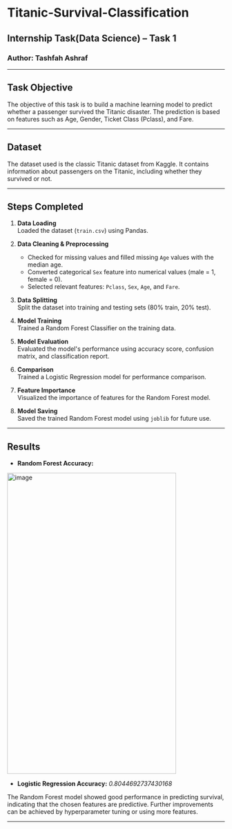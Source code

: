 # Titanic-Survival-Classification

## Internship Task(Data Science) – Task 1

### Author: Tashfah Ashraf 
---

## Task Objective

The objective of this task is to build a machine learning model to predict whether a passenger survived the Titanic disaster. The prediction is based on features such as Age, Gender, Ticket Class (Pclass), and Fare.

---

## Dataset

The dataset used is the classic Titanic dataset from Kaggle. It contains information about passengers on the Titanic, including whether they survived or not.

---

## Steps Completed

1. **Data Loading**  
   Loaded the dataset (`train.csv`) using Pandas.

2. **Data Cleaning & Preprocessing**  
   - Checked for missing values and filled missing `Age` values with the median age.  
   - Converted categorical `Sex` feature into numerical values (male = 1, female = 0).  
   - Selected relevant features: `Pclass`, `Sex`, `Age`, and `Fare`.

3. **Data Splitting**  
   Split the dataset into training and testing sets (80% train, 20% test).

4. **Model Training**  
   Trained a Random Forest Classifier on the training data.

5. **Model Evaluation**  
   Evaluated the model's performance using accuracy score, confusion matrix, and classification report.

6. **Comparison**  
   Trained a Logistic Regression model for performance comparison.

7. **Feature Importance**  
   Visualized the importance of features for the Random Forest model.

8. **Model Saving**  
   Saved the trained Random Forest model using `joblib` for future use.

---

## Results

- **Random Forest Accuracy:**
 <img width="391" height="697" alt="image" src="https://github.com/user-attachments/assets/8097d03c-b6b1-46b5-a72d-85a7f155d61f" />
  
- **Logistic Regression Accuracy:**  *0.8044692737430168*

The Random Forest model showed good performance in predicting survival, indicating that the chosen features are predictive. Further improvements can be achieved by hyperparameter tuning or using more features.

---

